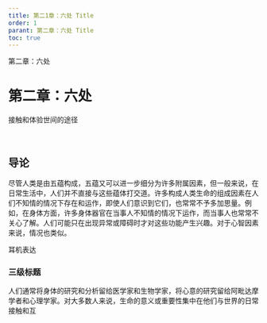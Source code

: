 ```yaml
---
title: 第二1章：六处 Title
order: 1
parant: 第二章：六处 Title
toc: true
---
```


第二章：六处

# 第二章：六处

接触和体验世间的途径

&nbsp;

## 导论

尽管人类是由五蕴构成，五蕴又可以进一步细分为许多附属因素，但一般来说，在日常生活中，人们并不直接与这些蕴体打交道。许多构成人类生命的组成因素在人们不知情的情况下存在和运作，即使人们意识到它们，也常常不予多加思量。例如，在身体方面，许多身体器官在当事人不知情的情况下运作，而当事人也常常不关心了解。人们可能只在出现异常或障碍时才对这些功能产生兴趣。对于心智因素来说，情况也类似。

耳机表达

### 三级标题

人们通常将身体的研究和分析留给医学家和生物学家，将心意的研究留给阿毗达摩学者和心理学家。对大多数人来说，生命的意义或重要性集中在他们与世界的日常接触和互